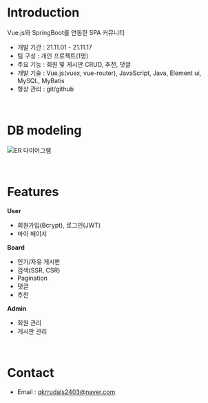 # Introduction

Vue.js와 SpringBoot를 연동한 SPA 커뮤니티


- 개발 기간 : 21.11.01 - 21.11.17
- 팀 구성 : 개인 프로젝트(1명)
- 주요 기능 : 회원 및 게시판 CRUD, 추천, 댓글
- 개발 기술 : Vue.js(vuex, vue-router), JavaScript, Java, Element ui, MySQL, MyBatis
- 형상 관리 : git/github

&nbsp;
&nbsp;
&nbsp;

# DB modeling
![ER 다이어그램](https://user-images.githubusercontent.com/48942326/142766533-dd6fde74-78d6-45d9-a238-4171e673b6d8.PNG)

&nbsp;
&nbsp;
&nbsp;

# Features

**User**
- 회원가입(Bcrypt), 로그인(JWT)
- 마이 페이지

**Board**
- 인기/자유 게시판
- 검색(SSR, CSR)
- Pagination
- 댓글
- 추천

**Admin**
- 회원 관리
- 게시판 관리

&nbsp;
&nbsp;
&nbsp;

# Contact
- Email : qkrrudals2403@naver.com

&nbsp;
&nbsp;
